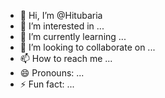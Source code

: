 - 👋 Hi, I’m @Hitubaria
- 👀 I’m interested in ...
- 🌱 I’m currently learning ...
- 💞️ I’m looking to collaborate on ...
- 📫 How to reach me ...
- 😄 Pronouns: ...
- ⚡ Fun fact: ...

<!---
Hitubaria/Hitubaria is a ✨ special ✨ repository because its `README.md` (this file) appears on your GitHub profile.
You can click the Preview link to take a look at your changes.
--->
